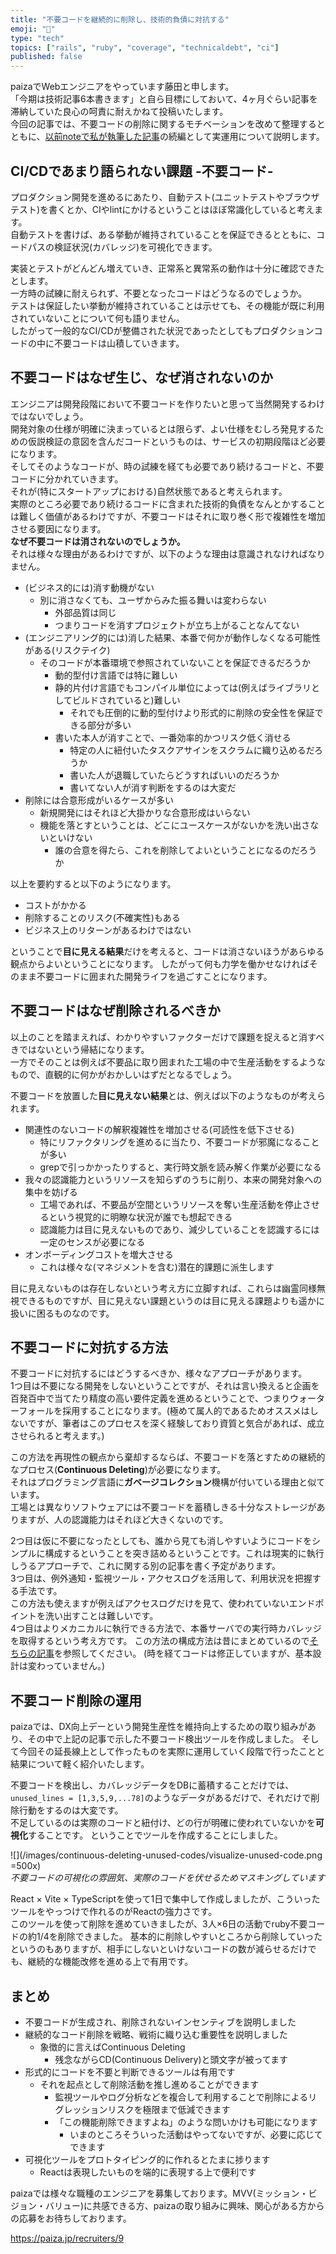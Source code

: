 ```yaml
---
title: "不要コードを継続的に削除し、技術的負債に対抗する"
emoji: "🧹"
type: "tech"
topics: ["rails", "ruby", "coverage", "technicaldebt", "ci"]
published: false
---
```


paizaでWebエンジニアをやっています藤田と申します。  
「今期は技術記事6本書きます」と自ら目標にしておいて、4ヶ月ぐらい記事を滞納していた良心の呵責に耐えかねて投稿いたします。  
今回の記事では、不要コードの削除に関するモチベーションを改めて整理するとともに、[以前noteで私が執筆した記事](https://note.com/paiza/n/n84a659795d95)の続編として実運用について説明します。

## CI/CDであまり語られない課題 -不要コード-
プロダクション開発を進めるにあたり、自動テスト(ユニットテストやブラウザテスト)を書くとか、CIやlintにかけるということはほぼ常識化していると考えます。  
自動テストを書けば、ある挙動が維持されていることを保証できるとともに、コードパスの検証状況(カバレッジ)を可視化できます。  

実装とテストがどんどん増えていき、正常系と異常系の動作は十分に確認できたとします。  
一方時の試練に耐えられず、不要となったコードはどうなるのでしょうか。  
テストは保証したい挙動が維持されていることは示せても、その機能が既に利用されていないことについて何も語りません。  
したがって一般的なCI/CDが整備された状況であったとしてもプロダクションコードの中に不要コードは山積していきます。

## 不要コードはなぜ生じ、なぜ消されないのか
エンジニアは開発段階において不要コードを作りたいと思って当然開発するわけではないでしょう。  
開発対象の仕様が明確に決まっているとは限らず、よい仕様をむしろ発見するための仮説検証の意図を含んだコードというものは、サービスの初期段階ほど必要になります。  
そしてそのようなコードが、時の試練を経ても必要であり続けるコードと、不要コードに分かれていきます。  
それが(特にスタートアップにおける)自然状態であると考えられます。    
実際のところ必要であり続けるコードに含まれた技術的負債をなんとかすることは難しく価値があるわけですが、不要コードはそれに取り巻く形で複雑性を増加させる要因になります。  
**なぜ不要コードは消されないのでしょうか。**  
それは様々な理由があるわけですが、以下のような理由は意識されなければなりません。
- (ビジネス的には)消す動機がない
  - 別に消さなくても、ユーザからみた振る舞いは変わらない
    - 外部品質は同じ
    - つまりコードを消すプロジェクトが立ち上がることなんてない
- (エンジニアリング的には)消した結果、本番で何かが動作しなくなる可能性がある(リスクテイク)
  - そのコードが本番環境で参照されていないことを保証できるだろうか
    - 動的型付け言語では特に難しい
    - 静的片付け言語でもコンパイル単位によっては(例えばライブラリとしてビルドされていると)難しい
      - それでも圧倒的に動的型付けより形式的に削除の安全性を保証できる部分が多い
    - 書いた本人が消すことで、一番効率的かつリスク低く消せる
      - 特定の人に紐付いたタスクアサインをスクラムに織り込めるだろうか
      - 書いた人が退職していたらどうすればいいのだろうか
      - 書いてない人が消す判断をするのは大変だ
- 削除には合意形成がいるケースが多い
  - 新規開発にはそれほど大掛かりな合意形成はいらない
  - 機能を落とすということは、どこにユースケースがないかを洗い出さないといけない
    - 誰の合意を得たら、これを削除してよいということになるのだろうか

以上を要約すると以下のようになります。
- コストがかかる
- 削除することのリスク(不確実性)もある
- ビジネス上のリターンがあるわけではない

ということで**目に見える結果**だけを考えると、コードは消さないほうがあらゆる観点からよいということになります。
したがって何も力学を働かせなければそのまま不要コードに囲まれた開発ライフを過ごすことになります。

## 不要コードはなぜ削除されるべきか
以上のことを踏まえれば、わかりやすいファクターだけで課題を捉えると消すべきではないという帰結になります。  
一方でそのことは例えば不要品に取り囲まれた工場の中で生産活動をするようなもので、直観的に何かがおかしいはずだとなるでしょう。

不要コードを放置した**目に見えない結果**とは、例えば以下のようなものが考えられます。
- 関連性のないコードの解釈複雑性を増加させる(可読性を低下させる)
  - 特にリファクタリングを進めるに当たり、不要コードが邪魔になることが多い
  - grepで引っかかったりすると、実行時文脈を読み解く作業が必要になる
- 我々の認識能力というリソースを知らずのうちに削り、本来の開発対象への集中を妨げる
  - 工場であれば、不要品が空間というリソースを奪い生産活動を停止させるという視覚的に明瞭な状況が誰でも想起できる
  - 認識能力は目に見えないものであり、減少していることを認識するには一定のセンスが必要になる
- オンボーディングコストを増大させる
  - これは様々な(マネジメントを含む)潜在的課題に派生します

目に見えないものは存在しないという考え方に立脚すれば、これらは幽霊同様無視できるものですが、目に見えない課題というのは目に見える課題よりも遥かに扱いに困るものなのです。

## 不要コードに対抗する方法
不要コードに対抗するにはどうするべきか、様々なアプローチがあります。  
1つ目は不要になる開発をしないということですが、それは言い換えると企画を百発百中で当てたり精度の高い要件定義を進めるということで、つまりウォーターフォールを採用することになります。(極めて属人的であるためオススメはしないですが、筆者はこのプロセスを深く経験しており資質と気合があれば、成立させられると考えます。)  

この方法を再現性の観点から棄却するならば、不要コードを落とすための継続的なプロセス(**Continuous Deleting**)が必要になります。  
それはプログラミング言語に**ガベージコレクション**機構が付いている理由と似ています。  
工場とは異なりソフトウェアには不要コードを蓄積しきる十分なストレージがありますが、人の認識能力はそれほど大きくないのです。  

2つ目は仮に不要になったとしても、誰から見ても消しやすいようにコードをシンプルに構成するということを突き詰めるということです。これは現実的に執行しうるアプローチで、これに関する別の記事を書く予定があります。  
3つ目は、例外通知・監視ツール・アクセスログを活用して、利用状況を把握する手法です。  
この方法も使えますが例えばアクセスログだけを見て、使われていないエンドポイントを洗い出すことは難しいです。    
4つ目はよりメカニカルに執行できる方法で、本番サーバでの実行時カバレッジを取得するという考え方です。
この方法の構成方法は昔にまとめているので[そちらの記事](https://note.com/paiza/n/n84a659795d95)を参照してください。
(時を経てコードは修正していますが、基本設計は変わっていません。)

## 不要コード削除の運用
paizaでは、DX向上デーという開発生産性を維持向上するための取り組みがあり、その中で上記の記事で示した不要コード検出ツールを作成しました。
そして今回その延長線上として作ったものを実際に運用していく段階で行ったことと結果について軽く紹介いたします。

不要コードを検出し、カバレッジデータをDBに蓄積することだけでは、`unused_lines = [1,3,5,9,...78]`のようなデータがあるだけで、それだけで削除行動をするのは大変です。  
不足しているのは実際のコードと紐付け、どの行が明確に使われていないかを**可視化**することです。
ということでツールを作成することにしました。

![](/images/continuous-deleting-unused-codes/visualize-unused-code.png =500x)  
*不要コードの可視化の雰囲気、実際のコードを伏せるためマスキングしています*  

React × Vite × TypeScriptを使って1日で集中して作成しましたが、こういったツールをやっつけで作れるのがReactの強力さです。  
このツールを使って削除を進めていきましたが、3人×6日の活動でruby不要コードの約1/4を削除できました。
基本的に削除しやすいところから削除していったというのもありますが、相手にしないといけないコードの数が減らせるだけでも、継続的な機能改修を進める上で有用です。

## まとめ
- 不要コードが生成され、削除されないインセンティブを説明しました
- 継続的なコード削除を戦略、戦術に織り込む重要性を説明しました
  - 象徴的に言えばContinuous Deleting
    - 残念ながらCD(Continuous Delivery)と頭文字が被ってます
- 形式的にコードを不要と判断できるツールは有用です
  - それを起点として削除活動を推し進めることができます
    - 監視ツールやログ分析などを複合して利用することで削除によるリグレッションリスクを極限まで低減できます
    - 「この機能削除できますよね」のような問いかけも可能になります
      - いまのところそういった活動はやってないですが、必要に応じてできます
- 可視化ツールをプロトタイピング的に作れるとたまに捗ります
  - Reactは表現したいものを端的に表現する上で便利です

paizaでは様々な職種のエンジニアを募集しております。MVV(ミッション・ビジョン・バリュー)に共感できる方、paizaの取り組みに興味、関心がある方からの応募をお待ちしております。

https://paiza.jp/recruiters/9
